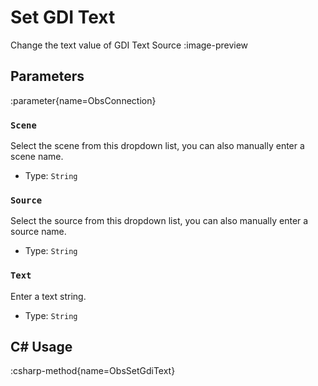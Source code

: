 # Set GDI Text
Change the text value of GDI Text Source
:image-preview

## Parameters
:parameter{name=ObsConnection}

### `Scene`
Select the scene from this dropdown list, you can also manually enter a scene name.

- Type: `String`

### `Source`
Select the source from this dropdown list, you can also manually enter a source name.

- Type: `String`

### `Text`
Enter a text string.

- Type: `String`

## C# Usage
:csharp-method{name=ObsSetGdiText}